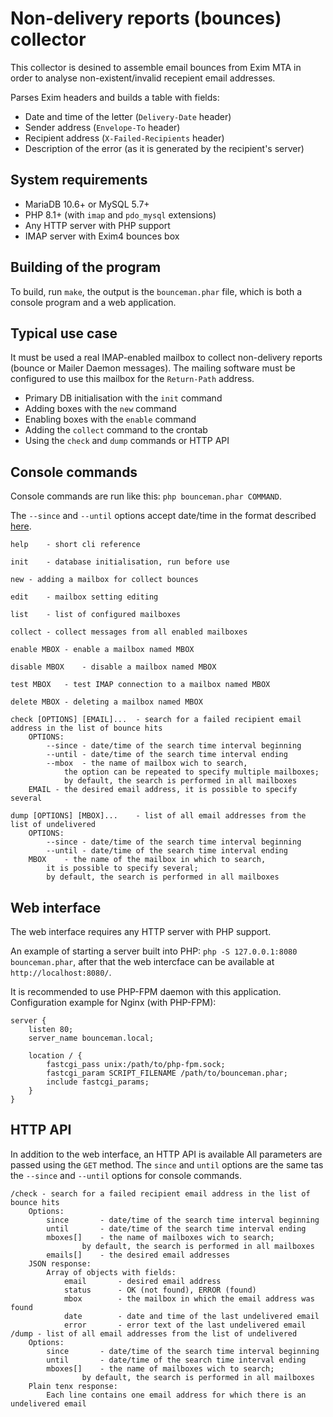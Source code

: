 Non-delivery reports (bounces) collector
========================================

This collector is desined to assemble email bounces from Exim MTA in order to analyse non-existent/invalid recepient email addresses.

Parses Exim headers and builds a table with fields:

* Date and time of the letter (`Delivery-Date` header)
* Sender address (`Envelope-To` header)
* Recipient address (`X-Failed-Recipients` header)
* Description of the error (as it is generated by the recipient's server)


System requirements
-------------------

* MariaDB 10.6+ or MySQL 5.7+
* PHP 8.1+ (with `imap` and `pdo_mysql` extensions)
* Any HTTP server with PHP support
* IMAP server with Exim4 bounces box


Building of the program
-----------------------

To build, run `make`, the output is the `bounceman.phar` file, which is both a console program and a web application.


Typical use case
----------------

It must be used a real IMAP-enabled mailbox to collect non-delivery reports (bounce or Mailer Daemon messages). The mailing software must be configured to use this mailbox for the `Return-Path` address.

* Primary DB initialisation with the `init` command
* Adding boxes with the `new` command
* Enabling boxes with the `enable` command
* Adding the `collect` command to the crontab
* Using the `check` and `dump` commands or HTTP API


Console commands
----------------

Console commands are run like this: `php bounceman.phar COMMAND`.

The `--since` and `--until` options accept date/time in the format described [here](https://www.php.net/manual/en/datetime.formats.php).

```
help	- short cli reference

init	- database initialisation, run before use

new	- adding a mailbox for collect bounces

edit	- mailbox setting editing

list	- list of configured mailboxes

collect	- collect messages from all enabled mailboxes

enable MBOX	- enable a mailbox named MBOX

disable MBOX	- disable a mailbox named MBOX

test MBOX	- test IMAP connection to a mailbox named MBOX

delete MBOX	- deleting a mailbox named MBOX

check [OPTIONS] [EMAIL]...	- search for a failed recipient email address in the list of bounce hits
	OPTIONS:
		--since	- date/time of the search time interval beginning
		--until	- date/time of the search time interval ending
		--mbox	- the name of mailbox wich to search,
			the option can be repeated to specify multiple mailboxes;
			by default, the search is performed in all mailboxes
	EMAIL -	the desired email address, it is possible to specify several

dump [OPTIONS] [MBOX]...	- list of all email addresses from the list of undelivered
	OPTIONS:
		--since	- date/time of the search time interval beginning
		--until	- date/time of the search time interval ending
	MBOX	- the name of the mailbox in which to search,
		it is possible to specify several;
		by default, the search is performed in all mailboxes
```


Web interface
-------------

The web interface requires any HTTP server with PHP support.

An example of starting a server built into PHP: `php -S 127.0.0.1:8080 bounceman.phar`, after that the web intercface can be available at `http://localhost:8080/`.

It is recommended to use PHP-FPM daemon with this application. Configuration example for Nginx (with PHP-FPM):

```
server {
    listen 80;
    server_name bounceman.local;

    location / {
        fastcgi_pass unix:/path/to/php-fpm.sock;
        fastcgi_param SCRIPT_FILENAME /path/to/bounceman.phar;
        include fastcgi_params;
    }
}
```


HTTP API
--------

In addition to the web interface, an HTTP API is available All parameters are passed using the `GET` method. The `since` and `until` options are the same tas the `--since` and `--until` options for  console commands.

```
/check - search for a failed recipient email address in the list of bounce hits
	Options:
		since		- date/time of the search time interval beginning
		until		- date/time of the search time interval ending
		mboxes[]	- the name of mailboxes wich to search;
				by default, the search is performed in all mailboxes
		emails[]	- the desired email addresses
	JSON response:
		Array of objects with fields:
			email		- desired email address
			status		- OK (not found), ERROR (found)
			mbox		- the mailbox in which the email address was found 
			date		- date and time of the last undelivered email
			error		- error text of the last undelivered email
/dump - list of all email addresses from the list of undelivered
	Options:
		since		- date/time of the search time interval beginning
		until		- date/time of the search time interval ending
		mboxes[]	- the name of mailboxes wich to search;
				by default, the search is performed in all mailboxes
	Plain tenx response:
		Each line contains one email address for which there is an undelivered email
```
